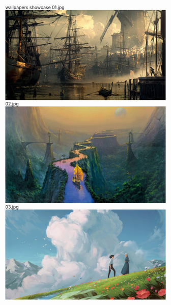 wallpapers showcase
01.jpg
![./01.jpg](./01.jpg)
02.jpg
![./02.jpg](./02.jpg)
03.jpg
![./03.jpg](./03.jpg)
